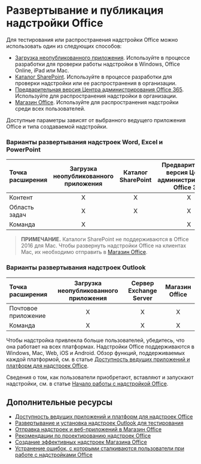 
# Развертывание и публикация надстройки Office


Для тестирования или распространения надстройки Office можно использовать один из следующих способов:

- [Загрузка неопубликованного приложения](../testing/create-a-network-shared-folder-catalog-for-task-pane-and-content-add-ins.md). Используйте в процессе разработки для проверки работы надстройки в Windows, Office Online, iPad или Mac.
- [Каталог SharePoint](publish-task-pane-and-content-add-ins-to-an-add-in-catalog.md). Используйте в процессе разработки для проверки надстройки или ее распространения в организации.
- [Предварительная версия Центра администрирования Office 365](https://support.office.com/en-ie/article/Deploy-Office-Add-Ins-in-Office-365-737e8c86-be63-44d7-bf02-492fa7cd9c3f?ui=en-US&rs=en-IE&ad=IE). Используйте для распространения надстройки в организации.
- [Магазин Office]. Используйте для распространения надстройки среди всех пользователей.

Доступные параметры зависят от выбранного ведущего приложения Office и типа создаваемой надстройки.

### Варианты развертывания надстроек Word, Excel и PowerPoint

| Точка расширения            | Загрузка неопубликованного приложения | Каталог SharePoint | Предварительная версия Центра администрирования Office 365 | Магазин Office |
|:----------------|:-----------:|:------------------:|:-------------------------------:|:------------:|
| Контент         | X           | X                  | X                               | X            |
| Область задач       | X           | X                  | X                               | X            |
| Команда         | X           |                    | X                               | X            |

> **ПРИМЕЧАНИЕ.** Каталоги SharePoint не поддерживаются в Office 2016 для Mac. Чтобы развернуть надстройки Office на клиентах Mac, их необходимо отправить в [Магазин Office].    

### Варианты развертывания надстроек Outlook

| Точка расширения     | Загрузка неопубликованного приложения | Сервер Exchange Server | Магазин Office |
|:---------|:-----------:|:---------------:|:------------:|
| Почтовое приложение | X           | X               | X            |
| Команда  | X           | X               | X            |

Чтобы надстройка привлекла больше пользователей, убедитесь, что она работает на всех платформах. Надстройки Office поддерживаются в Windows, Mac, Web, iOS и Android. Обзор функций, поддерживаемых каждой платформой, см. в статье [Доступность ведущих приложений и платформ для надстроек Office].   

Сведения о том, как пользователи приобретают, вставляют и запускают надстройки, см. в статье [Начало работы с надстройкой Office](https://support.office.com/en-ie/article/Start-using-your-Office-Add-in-82e665c4-6700-4b56-a3f3-ef5441996862?ui=en-US&rs=en-IE&ad=IE).

## Дополнительные ресурсы

- [Доступность ведущих приложений и платформ для надстроек Office]
- [Развертывание и установка надстроек Outlook для тестирования](../outlook/testing-and-tips.md) 
- [Отправка надстроек и веб-приложений в Магазин Office][Магазин Office]
- [Рекомендации по проектированию надстроек Office](../design/add-in-design)
- [Создание эффективных надстроек Магазина Office](https://msdn.microsoft.com/en-us/library/jj635874.aspx)
- [Устранение ошибок, с которыми сталкиваются пользователи при работе с надстройками Office](../testing/testing-and-troubleshooting.md)

[Магазин Office]: http://msdn.microsoft.com/library/ff075782-1303-4517-91cc-b3d730e9b9ae%28Office.15%29.aspx
[Доступность ведущих приложений и платформ для надстроек Office]: http://dev.office.com/add-in-availability
